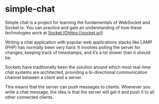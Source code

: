 # simple-chat

Simple chat is a project for learning the fundamentals of WebSocket and Socket.io. You can practice and gain an understanding of how these technologies work at [Socket.IO]([https://socket.io/)https://socket.io])

Writing a chat application with popular web applications stacks like LAMP (PHP) has normally been very hard. It involves polling the server for changes, keeping track of timestamps, and it’s a lot slower than it should be.

Sockets have traditionally been the solution around which most real-time chat systems are architected, providing a bi-directional communication channel between a client and a server.

This means that the server can push messages to clients. Whenever you write a chat message, the idea is that the server will get it and push it to all other connected clients.
